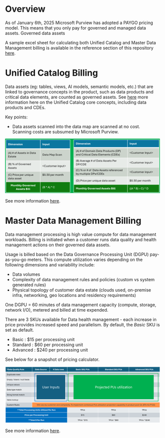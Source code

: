 # Overview
As of January 6th, 2025 Microsoft Purview has adopted a PAYGO pricing model. This means that you only pay for governed and managed data assets. Governed data assets 

A sample excel sheet for calculating both Unified Catalog and Master Data Management billing is available in the reference section of this repository [here](https://github.com/alipouw13/appurviewdemo/blob/main/reference).

# Unified Catalog Billing
Data assets (eg: tables, views, AI models, semantic models, etc.) that are linked to governance concepts in the product, such as data products and critical data elements, are counted as governed assets. See [here](https://github.com/alipouw13/appurviewdemo/blob/main/3-purview_unifiedcatalog.md) more information here on the Unified Catalog core concepts, including data products and CDEs.

Key points:
- Data assets scanned into the data map are scanned at no cost. Scanning costs are subsumed by Microsoft Purview.

![alt](https://github.com/alipouw13/appurviewdemo/blob/main/images/data-catalog-pricing.png)

See more information [here](https://learn.microsoft.com/en-us/purview/ms-purview-dg-pricing-announcement#unified-catalog).

# Master Data Management Billing
Data management processing is high value compute for data management workloads. Billing is initiated when a customer runs data quality and health management actions on their governed data assets.

Usage is billed based on the Data Governance Processing Unit (DGPU) pay-as-you-go meters. This compute utilization varies depending on the following dimensions and variability include:
- Data volumes
- Complexity of data management rules and policies (custom vs system generated rules)
- Physical topology of customer data estate (clouds used, on-premise infra, networking, geo locations and residency requirements) 

One DGPU = 60 minutes of data management capacity (compute, storage, network I/O), metered and billed at time expended.

There are 3 SKUs available for Data health management - each increase in price provides increased speed and parallelism. By default, the _Basic_ SKU is set as default.
- Basic : $15 per processing unit 
- Standard : $60 per processing unit 
- Advanced : $240 per processing unit

See below for a snapshot of pricing calculator. 

![alt](https://github.com/alipouw13/appurviewdemo/blob/main/images/mdm-pricing.png)

See more information [here](https://learn.microsoft.com/en-us/purview/ms-purview-dg-pricing-announcement#data-management).